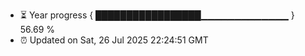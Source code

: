 - ⏳ Year progress { █████████████████▁▁▁▁▁▁▁▁▁▁▁▁▁ } 56.69 %
- ⏰ Updated on Sat, 26 Jul 2025 22:24:51 GMT

